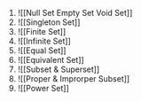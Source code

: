 1. ![[Null Set  Empty Set  Void Set]]
2. ![[Singleton Set]]
3. ![[Finite Set]]
4. ![[Infinite Set]]
5. ![[Equal Set]]
6. ![[Equivalent Set]]
7. ![[Subset & Superset]]
8. ![[Proper & Improrper Subset]]
9. ![[Power Set]]